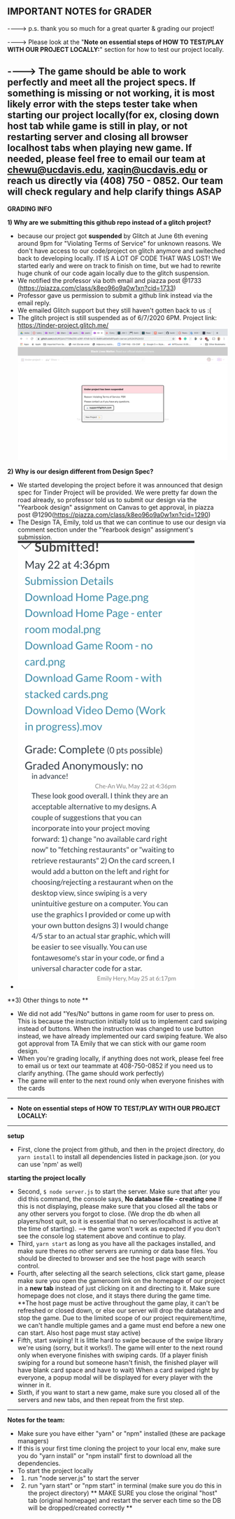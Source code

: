 **IMPORTANT NOTES for GRADER**
----------------------------------------------------------------------------------------------------------------
----> p.s. thank you so much for a great quarter & grading our project!

----> Please look at the "**Note on essential steps of HOW TO TEST/PLAY WITH OUR PROJECT LOCALLY:**" section for how to test our project locally. 

----> The game should be able to work perfectly and meet all the project specs. If something is missing or not working, it is most likely error with the steps tester take when starting our project locally(for ex, closing down host tab while game is still in play, or not restarting server and closing all browser localhost tabs when playing new game.    **If needed, please feel free to email our team at chewu@ucdavis.edu, xaqin@ucdavis.edu or reach us directly via (408) 750 - 0852. Our team will check regulary and help clarify things ASAP**
----------------------------------------------------------------------------------------------------------------

**GRADING INFO**

**1) Why are we submitting this github repo instead of a glitch project?**
- because our project got **suspended** by Glitch at June 6th evening around 9pm for "Violating Terms of Service" for unknown reasons. We don't have access to our code/project on glitch anymore and switeched back to developing locally. IT IS A LOT OF CODE THAT WAS LOST! We started early and were on track to finish on time, but we had to rewrite huge chunk of our code again locally due to the glitch suspension.
- We notified the professor via both email and piazza post @1733 (https://piazza.com/class/k8eo96o9a0w1xn?cid=1733)
- Professor gave us permission to submit a github link instead via the email reply. 
- We emailed Glitch support but they still haven't gotten back to us :(
- The glitch project is still suspended as of 6/7/2020 6PM. Project link: https://tinder-project.glitch.me/
![screnshot](./Screen%20Shot%202020-06-06%20at%209.35.16%20PM.png)

**2) Why is our design different from Design Spec?**

- We started developing the project before it was announced that design spec for Tinder Project will be provided. We were pretty far down the road already, so professor told us to submit our design via the "Yearbook design" assignment on Canvas to get approval, in piazza post @1290(https://piazza.com/class/k8eo96o9a0w1xn?cid=1290)
- The Design TA, Emily, told us that we can continue to use our design via comment section under the "Yearbook design" assignment's submission. 
- ![screnshot](./Screen%20Shot%202020-06-07%20at%206.12.44%20PM.png)

**3) Other things to note **
- We did not add "Yes/No" buttons in game room for user to press on. This is because the instruction initially told us to implement card swiping instead of buttons. When the instruction was changed to use button instead, we have already implemented our card swiping feature. We also got approval from TA Emily that we can stick with our game room design.
- When you're grading locally, if anything does not work, please feel free to email us or text our teammate at 408-750-0852 if you need us to clarify anything. (The game should work perfectly)
- The game will enter to the next round only when everyone finishes with the cards

----------------------------------------------------------------------------------------------------------------
- **Note on essential steps of HOW TO TEST/PLAY WITH OUR PROJECT LOCALLY:**
----------------------------------------------------------------------------------------------------------------
**setup**
  - First, clone the project from github, and then in the project directory, do `yarn install` to install all dependencies listed in package.json. (or you can use 'npm' as well)
  
**starting the project locally**

  - Second, `$ node server.js` to start the server. Make sure that after you did this command, the console says, **No database file - creating one** If this is not displaying, please make sure that you closed all the tabs or any other servers you forgot to close. (We drop the db when all players/host quit, so it is essential that no server/localhost is active at the time of starting).     --> the game won't work as expected if you don't see the console log statement above and continue to play.
  - Third, `yarn start` as long as you have all the packages installed, and make sure theres no other servers are running or data base files. You should be directed to browser and see the host page with search control.
  - Fourth, after selecting all the search selections, click start game, please make sure you open the gameroom link on the homepage of our project in a **new tab** instead of just clicking on it and directing to it. Make sure homepage does not close, and it stays there during the game time. **The host page must be active throughout the game play, it can't be refreshed or closed down, or else our server will drop the database and stop the game. Due to the limited scope of our project requirement/time, we can't handle multiple games and a game must end before a new one can start. Also host page must stay active)
  - Fifth, start swiping! It is little hard to swipe because of the swipe library we're using (sorry, but it works!). The game will enter to the next round only when everyone finishes with swiping cards. (If a player finish swiping for a round but someone hasn't finish, the finished player will have blank card space and have to wait) When a card swiped right by everyone, a popup modal will be displayed for every player with the winner in it.
  - Sixth, if you want to start a new game, make sure you closed all of the servers and new tabs, and then repeat from the first step. 
----------------------------------------------------------------------------------------------------------------







**Notes for the team:**
- Make sure you have either "yarn" or "npm" installed (these are package managers)
- If this is your first time cloning the project to your local env, make sure you do "yarn install" or "npm install" first to download all the dependencies.
- To start the project locally
- 1. run "node server.js" to start the server
- 2. run "yarn start" or "npm start" in terminal (make sure you do this in the project directory)
** MAKE SURE you close the original "host" tab (original homepage) and restart the server each time so the DB will be dropped/created correctly **
